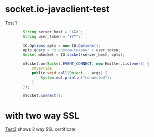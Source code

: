 # socket.io-javaclient-test
[Test 1](https://github.com/halimselim/socket.io-javaclient-test/blob/main/src/main/java/io/hubbox/socket_io_javaclient_test/SocketioClientTest.java)
```java
        String server_host = "XXX";
        String user_token = "YYY";
  
        IO.Options opts = new IO.Options();
        opts.query = "x-custom-token=" + user_token;
        Socket mSocket = IO.socket(server_host, opts);

        mSocket.on(Socket.EVENT_CONNECT, new Emitter.Listener() {
            @Override
            public void call(Object... args) {
                System.out.println("connected");
            }
        });

        mSocket.connect();
```

# with two way SSL
 [Test2](https://github.com/halimselim/socket.io-javaclient-test/blob/main/socket.io-javaclient-test/src/main/java/io/hubbox/socket_io_javaclient_test/SocketioClientTest2.java) shows 2 way SSL certificate

